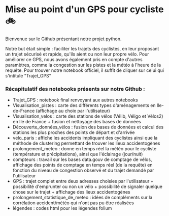 # Mise au point d'un GPS pour cycliste  :bike:

Bienvenue sur le Github présentant notre projet python. 

Notre but était simple : faciliter les trajets des cyclistes, en leur proposant un trajet sécurisé et rapide, qu'ils aient ou non leur propre vélo. Pour améliorer ce GPS, nous avons également pris en compte d'autres paramètres, comme la congestion sur les pistes et la météo à l'heure de la requête. 
Pour trouver notre notebook officiel, il suffit de cliquer sur celui qui s'intitule "Trajet_GPS"



### Récapitulatif des notebooks présents sur notre Github : 

- Trajet_GPS : notebook final renvoyant aux autres notebooks 
- Visualisation_pistes : carte des différents types d'aménagements en Ile-de-France (affichage au choix par l'utilisateur) 
- Visualisation_velos : carte des stations de vélos (Vélib, Véligo et Vélos2) en Ile de France + fusion et nettoyage des bases de données
- Découverte_données_vélos : fusion des bases de données et calcul des stations les plus proches des points de départ et d'arrivée 
- velo_paris : affiche les accidents impliquant des cyclistes ainsi que la méthode de clustering permettant de trouver les lieux accidentogènes 
- prolongement_meteo : donne en temps réel la météo pour le cycliste (température et précipitations), ainsi que l'éclairage (jour/nuit)
- compteurs : travail sur les bases data.gouv de comptage de vélos, affichage des points de comptage en temps réel (de la requête) en fonction du niveau de congestion observé et du trajet demandé par l'utilisateur 
- GPS :  trajet complet entre deux adresses choisies par l'utilisateur + possibilité d'emprunter ou non un vélo + possibilité de signaler quelque chose sur le trajet + affichage des lieux accidentogènes
- prolongement_statistique_de_meteo : idées de compléments sur la corrélation accident/météo qui n'ont pas pu être réalisées
- légendes : codes html pour les légendes folium
